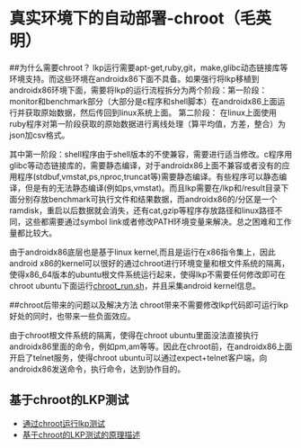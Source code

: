# 真实环境下的自动部署-chroot（毛英明）
##为什么需要chroot？
lkp运行需要apt-get,ruby,git，make,glibc动态链接库等环境支持。而这些环境在androidx86下面不具备。如果强行将lkp移植到androidx86环境下面，需要将lkp的运行流程拆分为两个阶段：第一阶段：monitor和benchmark部分（大部分是c程序和shell脚本）在androidx86上面运行并获取原始数据，然后传回到linux系统上面。 第二阶段：
在linux上面使用ruby程序对第一阶段获取的原始数据进行离线处理（算平均值，方差，整合）为json加csv格式。

其中第一阶段：shell程序由于shell版本的不使兼容，需要进行适当修改。c程序用glibc等动态链接库的，需要静态编译，对于androidx86上面不兼容或者没有的应用程序(stdbuf,vmstat,ps,nproc,truncat等)需要静态编译。有些程序可以静态编译，但是有的无法静态编译(例如ps,vmstat)。而且lkp需要在/lkp和/result目录下面分别存放benchmark可执行文件和结果数据，而androidx86的/分区是一个ramdisk，重启以后数据就会消失，还有cat,gzip等程序存放路径和linux路径不同，这些都需要通过symbol link或者修改PATH环境变量来解决。总之困难和工作量都比较大。


由于androidx86底层也是基于linux kernel,而且是运行在x86指令集上，因此android x86的kernel可以很好的通过chroot进行环境变量和根文件系统的隔离，使得x86_64版本的ubuntu根文件系统运行起来，使得lkp不需要任何修改即可在chroot ubuntu下面运行[chroot_run.sh](https://github.com/openthos/oto_lkp/blob/master/testcase/ebizzy/lkp_test/chroot_run.sh)，并且采集android kernel信息。

##chroot后带来的问题以及解决方法
chroot带来不需要修改lkp代码即可运行lkp好处的同时，也带来一些负面效应。 

由于chroot根文件系统的隔离，使得在chroot ubuntu里面没法直接执行androidx86里面的命令，例如pm,am等等。因此在chroot前，在androidx86上面开启了telnet服务，使得chroot ubuntu可以通过expect+telnet客户端，向androidx86发送命令，执行命令，达到协作目的。

## 基于chroot的LKP测试
 * [通过chroot运行lkp测试](https://github.com/openthos/oto_lkp/blob/master/doc/test/lkp.md#为了通过chroot运行lkp并且测试androidx86额外增加的文件)
 * [基于chroot的LKP测试的原理描述](https://github.com/openthos/oto_lkp/blob/master/README.md)
